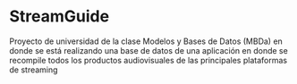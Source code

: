 # StreamGuide
Proyecto de universidad de la clase Modelos y Bases de Datos (MBDa) en donde se está realizando una base de datos de una aplicación en donde se recompile todos los productos audiovisuales de las principales plataformas de streaming
